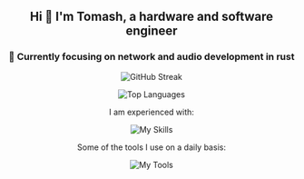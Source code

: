 <div align="center">

## Hi 👋 I'm Tomash, a hardware and software engineer
### 🔭 Currently focusing on network and audio development in rust

<!--
![GitHub Stats](https://github-readme-stats.vercel.app/api?username=ghztomash&count_private=true&theme=dracula&show_icons=true&hide_border=true&hide_title=false&include_all_commits=true&disable_animations=true&hide=issues,contribs)
-->
![GitHub Streak](https://streak-stats.demolab.com?user=ghztomash&theme=tokyonight&hide_border=true&count_private=true&include_all_commits=true)
<!--
![Top Langs](https://github-readme-stats.vercel.app/api/top-langs/?username=ghztomash&count_private=true&include_all_commits=true&hide_title=true&theme=dracula&layout=compact&hide_border=true)
-->
![Top Languages](http://github-profile-summary-cards.vercel.app/api/cards/repos-per-language?username=ghztomash&theme=tokyonight)

I am experienced with:

![My Skills](https://skillicons.dev/icons?i=rust,swift,c,cpp,cs,python,bash&theme=dark)

Some of the tools I use on a daily basis:

![My Tools](https://skillicons.dev/icons?i=neovim,git,obsidian,apple,ubuntu,raspberrypi,ableton&theme=dark)

</div>

<!--
**ghztomash/ghztomash** is a ✨ _special_ ✨ repository because its `README.md` (this file) appears on your GitHub profile.

Here are some ideas to get you started:

- 🔭 I’m currently working on ...
- 🌱 I’m currently learning ...
- 👯 I’m looking to collaborate on ...
- 🤔 I’m looking for help with ...
- 💬 Ask me about ...
- 📫 How to reach me: ...
- 😄 Pronouns: ...
- ⚡ Fun fact: ...
-->
